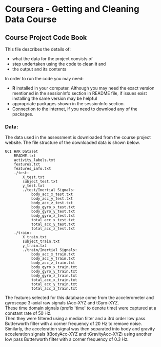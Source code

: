 # Coursera - Getting and Cleaning Data Course 
## Course Project Code Book

This file describes the details of:  
- what the data for the project consists of  
- step undertaken using the code to clean it and  
- the output and its contents  

In order to run the code you may need:  
- **R** installed in your computer. Although you may need the exact version mentioned in the sessionInfo section in README file, if issues exist installing the same version may be helpful  
- appropriate packages shown in the sessionInfo section.  
- Connection to the internet, if you need to download any of the packages.  


### Data:  
The data used in the assessment is downloaded from the course project website. The file structure of the downloaded data is shown below.  
 
```
UCI HAR Dataset
	README.txt  
	activity_labels.txt
	features.txt
	features_info.txt  
	./test:  
		X_test.txt
		subject_test.txt
		y_test.txt
		./test/Inertial Signals:  
			body_acc_x_test.txt  
			body_acc_y_test.txt  
			body_acc_z_test.txt  
			body_gyro_x_test.txt  
			body_gyro_y_test.txt  
			body_gyro_z_test.txt  
			total_acc_x_test.txt  
			total_acc_y_test.txt  
			total_acc_z_test.txt  
	./train:
		X_train.txt
		subject_train.txt
		y_train.txt
		./train/Inertial Signals:
			body_acc_x_train.txt
			body_acc_y_train.txt
			body_acc_z_train.txt
			body_gyro_x_train.txt
			body_gyro_y_train.txt
			body_gyro_z_train.txt
			total_acc_x_train.txt
			total_acc_y_train.txt
			total_acc_z_train.txt
```
The features selected for this database come from the accelerometer and gyroscope 3-axial raw signals tAcc-XYZ and tGyro-XYZ.  
These time domain signals (prefix 'time' to denote time) were captured at a constant rate of 50 Hz.  
Then they were filtered using a median filter and a 3rd order low pass Butterworth filter with a corner frequency of 20 Hz to remove noise.  
Similarly, the acceleration signal was then separated into body and gravity acceleration signals (tBodyAcc-XYZ and tGravityAcc-XYZ) using
another low pass Butterworth filter with a corner frequency of 0.3 Hz.  



